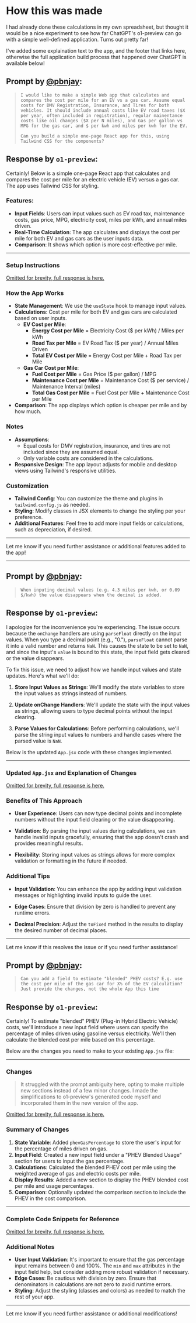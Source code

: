 # How this was made

I had already done these calculations in my own spreadsheet, but thought it would be a nice experiment to see how far ChatGPT's o1-preview can go with a simple well-defined application. Turns out pretty far!

I've added some explaination text to the app, and the footer that links here, otherwise the full application build process that happened over ChatGPT is available below!

## Prompt by [@pbnjay](https://github.com/pbnjay):

>     I would like to make a simple Web app that calculates and compares the cost per mile for an EV vs a gas car. Assume equal costs for DMV Registration, Insurance, and Tires for both vehicles. It should include annual costs like EV road taxes ($X per year, often included in registration), regular mainentance costs like oil changes ($X per N miles), and Gas per gallon vs MPG for the gas car, and $ per kwh and miles per kwh for the EV.
>
>     Can you build a simple one-page React app for this, using Tailwind CSS for the components?

## Response by `o1-preview`:

Certainly! Below is a simple one-page React app that calculates and compares the cost per mile for an electric vehicle (EV) versus a gas car. The app uses Tailwind CSS for styling.

### Features:

- **Input Fields**: Users can input values such as EV road tax, maintenance costs, gas price, MPG, electricity cost, miles per kWh, and annual miles driven.
- **Real-Time Calculation**: The app calculates and displays the cost per mile for both EV and gas cars as the user inputs data.
- **Comparison**: It shows which option is more cost-effective per mile.

---

### Setup Instructions

[Omitted for brevity, full response is here.](response1.md)

### How the App Works

- **State Management**: We use the `useState` hook to manage input values.
- **Calculations**: Cost per mile for both EV and gas cars are calculated based on user inputs.
  - **EV Cost per Mile**:
    - **Energy Cost per Mile** = Electricity Cost ($ per kWh) / Miles per kWh
    - **Road Tax per Mile** = EV Road Tax ($ per year) / Annual Miles Driven
    - **Total EV Cost per Mile** = Energy Cost per Mile + Road Tax per Mile
  - **Gas Car Cost per Mile**:
    - **Fuel Cost per Mile** = Gas Price ($ per gallon) / MPG
    - **Maintenance Cost per Mile** = Maintenance Cost ($ per service) / Maintenance Interval (miles)
    - **Total Gas Cost per Mile** = Fuel Cost per Mile + Maintenance Cost per Mile
- **Comparison**: The app displays which option is cheaper per mile and by how much.

### Notes

- **Assumptions**:
  - Equal costs for DMV registration, insurance, and tires are not included since they are assumed equal.
  - Only variable costs are considered in the calculations.
- **Responsive Design**: The app layout adjusts for mobile and desktop views using Tailwind's responsive utilities.

### Customization

- **Tailwind Config**: You can customize the theme and plugins in `tailwind.config.js` as needed.
- **Styling**: Modify classes in JSX elements to change the styling per your preference.
- **Additional Features**: Feel free to add more input fields or calculations, such as depreciation, if desired.

---

Let me know if you need further assistance or additional features added to the app!

---

## Prompt by [@pbnjay](https://github.com/pbnjay):

>     When inputing decimal values (e.g. 4.3 miles per kwh, or 0.09 $/kwh) the value disappears when the decimal is added.

## Response by `o1-preview`:

I apologize for the inconvenience you're experiencing. The issue occurs because the `onChange` handlers are using `parseFloat` directly on the input values. When you type a decimal point (e.g., "0."), `parseFloat` cannot parse it into a valid number and returns `NaN`. This causes the state to be set to `NaN`, and since the input's `value` is bound to this state, the input field gets cleared or the value disappears.

To fix this issue, we need to adjust how we handle input values and state updates. Here's what we'll do:

1. **Store Input Values as Strings**: We'll modify the state variables to store the input values as strings instead of numbers.

2. **Update onChange Handlers**: We'll update the state with the input values as strings, allowing users to type decimal points without the input clearing.

3. **Parse Values for Calculations**: Before performing calculations, we'll parse the string input values to numbers and handle cases where the parsed value is `NaN`.

Below is the updated `App.jsx` code with these changes implemented.

---

### Updated `App.jsx` and Explanation of Changes

[Omitted for brevity, full response is here.](response2.md)

### Benefits of This Approach

- **User Experience**: Users can now type decimal points and incomplete numbers without the input field clearing or the value disappearing.

- **Validation**: By parsing the input values during calculations, we can handle invalid inputs gracefully, ensuring that the app doesn't crash and provides meaningful results.

- **Flexibility**: Storing input values as strings allows for more complex validation or formatting in the future if needed.

### Additional Tips

- **Input Validation**: You can enhance the app by adding input validation messages or highlighting invalid inputs to guide the user.

- **Edge Cases**: Ensure that division by zero is handled to prevent any runtime errors.

- **Decimal Precision**: Adjust the `toFixed` method in the results to display the desired number of decimal places.

---

Let me know if this resolves the issue or if you need further assistance!

## Prompt by [@pbnjay](https://github.com/pbnjay):

>     Can you add a field to estimate "blended" PHEV costs? E.g. use the cost per mile of the gas car for X% of the EV calculation? Just provide the changes, not the whole App this time

## Response by `o1-preview`:

Certainly! To estimate "blended" PHEV (Plug-in Hybrid Electric Vehicle) costs, we'll introduce a new input field where users can specify the percentage of miles driven using gasoline versus electricity. We'll then calculate the blended cost per mile based on this percentage.

Below are the changes you need to make to your existing `App.jsx` file:

---

### Changes

> It struggled with the prompt ambiguity here, opting to make multiple new sections instead of a few minor changes. I made the simplifications to o1-preview's generated code myself and incorporated them in the new version of the app.

[Omitted for brevity, full response is here.](response3.md)

### **Summary of Changes**

1. **State Variable**: Added `phevGasPercentage` to store the user's input for the percentage of miles driven on gas.
2. **Input Field**: Created a new input field under a "PHEV Blended Usage" section for users to input the gas percentage.
3. **Calculations**: Calculated the blended PHEV cost per mile using the weighted average of gas and electric costs per mile.
4. **Display Results**: Added a new section to display the PHEV blended cost per mile and usage percentages.
5. **Comparison**: Optionally updated the comparison section to include the PHEV in the cost comparison.

---

### **Complete Code Snippets for Reference**

[Omitted for brevity, full response is here.](response3.md)

### **Additional Notes**

- **User Input Validation**: It's important to ensure that the gas percentage input remains between 0 and 100%. The `min` and `max` attributes in the input field help, but consider adding more robust validation if necessary.
- **Edge Cases**: Be cautious with division by zero. Ensure that denominators in calculations are not zero to avoid runtime errors.
- **Styling**: Adjust the styling (classes and colors) as needed to match the rest of your app.

---

Let me know if you need further assistance or additional modifications!
